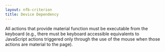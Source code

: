 ```yaml
---
layout: nfb-criterion
title: Device Dependency
---
```

All actions that provide material function must be executable from the keyboard (e.g., there must be keyboard accessible equivalents to JavaScript actions triggered only through the use of the mouse when those actions are material to the page).